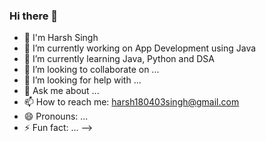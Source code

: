 ### Hi there 👋
- 👋 I'm Harsh Singh
- 🔭 I’m currently working on App Development using Java
- 🌱 I’m currently learning Java, Python and DSA
- 👯 I’m looking to collaborate on ...
- 🤔 I’m looking for help with ...
- 💬 Ask me about ...
- 📫 How to reach me: harsh180403singh@gmail.com
- 😄 Pronouns: ...
- ⚡ Fun fact: ...
-->
